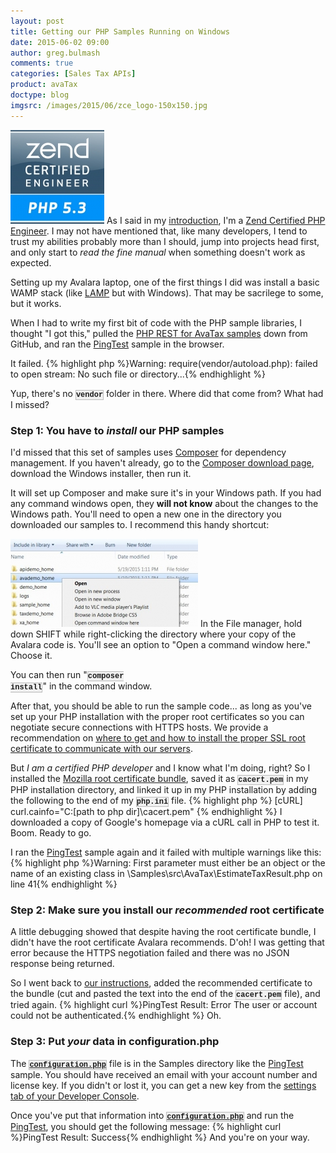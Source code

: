 ```yaml
---
layout: post
title: Getting our PHP Samples Running on Windows
date: 2015-06-02 09:00
author: greg.bulmash
comments: true
categories: [Sales Tax APIs]
product: avaTax
doctype: blog
imgsrc: /images/2015/06/zce_logo-150x150.jpg
---
```

<img  src="/images/2015/06/zce_logo-150x150.jpg" alt="Zend Certified Engineer Logo" width="150" height="150" /> As I said in my <a href="/blog/2015/05/05/subject-so-much-new-we-cant-even-was-because-awesome">introduction</a>, I'm a <a href="http://www.zend.com/en/services/certification/php-5-certification">Zend Certified PHP Engineer</a>. I may not have mentioned that, like many developers, I tend to trust my abilities probably more than I should, jump into projects head first, and only start to <i>read the fine manual</i> when something doesn't work as expected.

Setting up my Avalara laptop, one of the first things I did was install a basic WAMP stack (like <a href="http://en.wikipedia.org/wiki/LAMP_(software_bundle)">LAMP</a> but with Windows). That may be sacrilege to some, but it works.

When I had to write my first bit of code with the PHP sample libraries, I thought "I got this," pulled the <a href="https://github.com/avadev/AvaTax-Calc-REST-PHP/">PHP REST for AvaTax samples</a> down from GitHub, and ran the <a href="https://github.com/avadev/AvaTax-Calc-REST-PHP/blob/master/Samples/PingTest.php">PingTest</a> sample in the browser.

It failed.
{% highlight php %}Warning: require(vendor/autoload.php): failed to open stream: No such file or directory...{% endhighlight %}

Yup, there's no <code style="font-family: Courier, Courier New; font-size: 12px; font-weight: bold; background-color: #f0f0f0; border: 1px solid #bbb;">vendor</code> folder in there. Where did that come from? What had I missed?
<h3>Step 1: You have to <i>install</i> our PHP samples</h3>
I'd missed that this set of samples uses <a href="https://getcomposer.org/">Composer</a> for dependency management. If you haven't already, go to the <a href="https://getcomposer.org/download/">Composer download page</a>, download the Windows installer, then run it.

It will set up Composer and make sure it's in your Windows path. If you had any command windows open, they <strong>will not know</strong> about the changes to the Windows path. You'll need to open a new one in the directory you downloaded our samples to. I recommend this handy shortcut:

<img src="/images/2015/06/rightshiftclick-300x141.jpg" alt="shift + right click on a directory" width="300" height="141" /> In the File manager, hold down SHIFT while right-clicking the directory where your copy of the Avalara code is. You'll see an option to "Open a command window here." Choose it.

You can then run "<code style="font-family: Courier, Courier New; font-size: 12px; font-weight: bold; background-color: #f0f0f0; border: 1px solid #bbb;">composer install</code>" in the command window.

After that, you should be able to run the sample code... as long as you've set up your PHP installation with the proper root certificates so you can negotiate secure connections with HTTPS hosts. We provide a recommendation on <a href="/avatax/ssl-certificates">where to get and how to install the proper SSL root certificate to communicate with our servers</a>.

But <em>I am a certified PHP developer</em> and I know what I'm doing, right? So I installed the <a href="http://curl.haxx.se/ca/cacert.pem">Mozilla root certificate bundle</a>, saved it as <code style="font-family: Courier, Courier New; font-size: 12px; font-weight: bold; background-color: #f0f0f0; border: 1px solid #bbb;">cacert.pem</code> in my PHP installation directory, and linked it up in my PHP installation by adding the following to the end of my <code style="font-family: Courier, Courier New; font-size: 12px; font-weight: bold; background-color: #f0f0f0; border: 1px solid #bbb;">php.ini</code> file.
{% highlight php %}
[cURL]
curl.cainfo="C:\[path to php dir]\cacert.pem"
{% endhighlight %}
I downloaded a copy of Google's homepage via a cURL call in PHP to test it. Boom. Ready to go.

I ran the <a href="https://github.com/avadev/AvaTax-Calc-REST-PHP/blob/master/Samples/PingTest.php">PingTest</a> sample again and it failed with multiple warnings like this:
{% highlight php %}Warning: First parameter must either be an object or the name of an existing class in \Samples\src\AvaTax\EstimateTaxResult.php on line 41{% endhighlight %}
<h3>Step 2: Make sure you install our <i>recommended</i> root certificate</h3>
A little debugging showed that despite having the root certificate bundle, I didn't have the root certificate Avalara recommends. D'oh! I was getting that error because the HTTPS negotiation failed and there was no JSON response being returned.

So I went back to <a href="/avatax/ssl-certificates">our instructions</a>, added the recommended certificate to the bundle (cut and pasted the text into the end of the <code style="font-family: Courier, Courier New; font-size: 12px; font-weight: bold; background-color: #f0f0f0; border: 1px solid #bbb;">cacert.pem</code> file), and tried again.
{% highlight curl %}PingTest Result: Error The user or account could not be authenticated.{% endhighlight %}
Oh.
<h3>Step 3: Put <i>your</i> data in configuration.php</h3>
The <a style="font-family: Courier, Courier New; font-size: 12px; font-weight: bold; background-color: #f0f0f0; border: 1px solid #bbb;" href="https://github.com/avadev/AvaTax-Calc-REST-PHP/blob/master/Samples/configuration.php">configuration.php</a> file is in the Samples directory like the <a href="https://github.com/avadev/AvaTax-Calc-REST-PHP/blob/master/Samples/PingTest.php">PingTest</a> sample. You should have received an email with your account number and license key. If you didn't or lost it, you can get a new key from the <a href="https://admin-development.avalara.net/AvaTax/Options/OptionsHome.aspx">settings tab of your Developer Console</a>.

Once you've put that information into <a style="font-family: Courier, Courier New; font-size: 12px; font-weight: bold; background-color: #f0f0f0; border: 1px solid #bbb;" href="https://github.com/avadev/AvaTax-Calc-REST-PHP/blob/master/Samples/configuration.php">configuration.php</a> and run the <a href="https://github.com/avadev/AvaTax-Calc-REST-PHP/blob/master/Samples/PingTest.php">PingTest</a>, you should get the following message:
{% highlight curl %}PingTest Result: Success{% endhighlight %}
And you're on your way.
